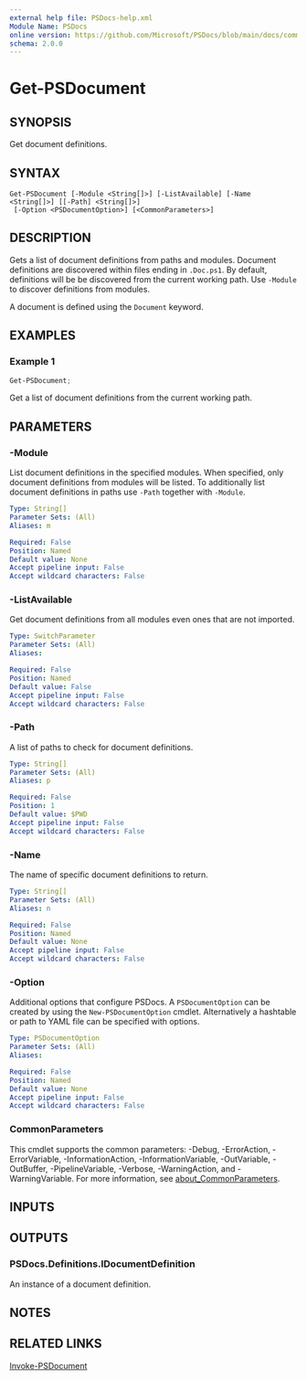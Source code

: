 ```yaml
---
external help file: PSDocs-help.xml
Module Name: PSDocs
online version: https://github.com/Microsoft/PSDocs/blob/main/docs/commands/PSDocs/en-US/Get-PSDocument.md
schema: 2.0.0
---
```


# Get-PSDocument

## SYNOPSIS

Get document definitions.

## SYNTAX

```text
Get-PSDocument [-Module <String[]>] [-ListAvailable] [-Name <String[]>] [[-Path] <String[]>]
 [-Option <PSDocumentOption>] [<CommonParameters>]
```

## DESCRIPTION

Gets a list of document definitions from paths and modules.
Document definitions are discovered within files ending in `.Doc.ps1`.
By default, definitions will be be discovered from the current working path.
Use `-Module` to discover definitions from modules.

A document is defined using the `Document` keyword.

## EXAMPLES

### Example 1

```powershell
Get-PSDocument;
```

Get a list of document definitions from the current working path.

## PARAMETERS

### -Module

List document definitions in the specified modules.
When specified, only document definitions from modules will be listed.
To additionally list document definitions in paths use `-Path` together with `-Module`.

```yaml
Type: String[]
Parameter Sets: (All)
Aliases: m

Required: False
Position: Named
Default value: None
Accept pipeline input: False
Accept wildcard characters: False
```

### -ListAvailable

Get document definitions from all modules even ones that are not imported.

```yaml
Type: SwitchParameter
Parameter Sets: (All)
Aliases:

Required: False
Position: Named
Default value: False
Accept pipeline input: False
Accept wildcard characters: False
```

### -Path

A list of paths to check for document definitions.

```yaml
Type: String[]
Parameter Sets: (All)
Aliases: p

Required: False
Position: 1
Default value: $PWD
Accept pipeline input: False
Accept wildcard characters: False
```

### -Name

The name of specific document definitions to return.

```yaml
Type: String[]
Parameter Sets: (All)
Aliases: n

Required: False
Position: Named
Default value: None
Accept pipeline input: False
Accept wildcard characters: False
```

### -Option

Additional options that configure PSDocs.
A `PSDocumentOption` can be created by using the `New-PSDocumentOption` cmdlet.
Alternatively a hashtable or path to YAML file can be specified with options.

```yaml
Type: PSDocumentOption
Parameter Sets: (All)
Aliases:

Required: False
Position: Named
Default value: None
Accept pipeline input: False
Accept wildcard characters: False
```

### CommonParameters

This cmdlet supports the common parameters: -Debug, -ErrorAction, -ErrorVariable, -InformationAction, -InformationVariable, -OutVariable, -OutBuffer, -PipelineVariable, -Verbose, -WarningAction, and -WarningVariable. For more information, see [about_CommonParameters](http://go.microsoft.com/fwlink/?LinkID=113216).

## INPUTS

## OUTPUTS

### PSDocs.Definitions.IDocumentDefinition

An instance of a document definition.

## NOTES

## RELATED LINKS

[Invoke-PSDocument](Invoke-PSDocument.md)
